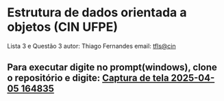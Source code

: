 # Estrutura de dados orientada a objetos (CIN UFPE)
  Lista 3 e Questão 3
  autor: Thiago Fernandes
  email: <tfls@cin>

## Para executar digite no prompt(windows), clone o repositório e digite: [Captura de tela 2025-04-05 164835](https://github.com/user-attachments/assets/68c24987-ead9-473a-a7c2-ae1bc9395e83)

